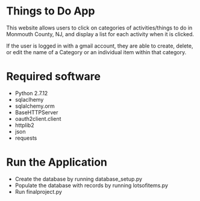 # Things to Do App

This website allows users to click on categories of activities/things to do in Monmouth County, NJ, and display a list for each activity when it is clicked.

If the user is logged in with a gmail account, they are able to create, delete, or edit the name of a Category or an individual item within that category. 


# Required software

  - Python 2.7.12
  - sqlaclhemy
  - sqlalchemy.orm
  - BaseHTTPServer
  - oauth2client.client
  - httplib2
  - json
  - requests
  
# Run the Application
- Create the database by running database_setup.py
- Populate the database with records by running lotsofitems.py
- Run finalproject.py
  
